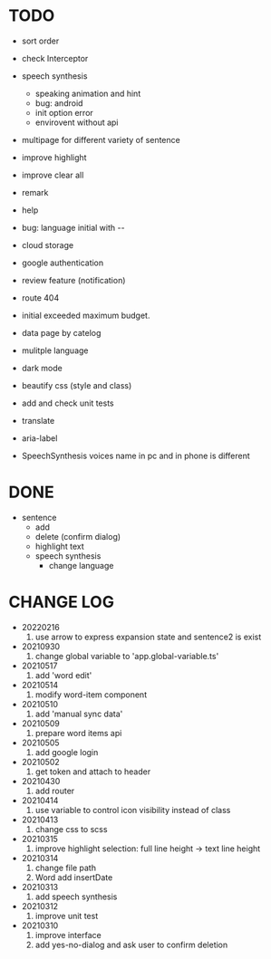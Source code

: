 
# TODO

- sort order
- check Interceptor
- speech synthesis
  - speaking animation and hint
  - bug: android
  - init option error
  - envirovent without api
- multipage for different variety of sentence
- improve highlight
- improve clear all
- remark
- help
- bug: language initial with --
- cloud storage
- google authentication
- review feature (notification)
- route 404
- initial exceeded maximum budget.
- data page by catelog

- mulitple language
- dark mode
- beautify css (style and class)
- add and check unit tests

- translate
- aria-label

- SpeechSynthesis voices name in pc and in phone is different

# DONE

- sentence
  - add
  - delete (confirm dialog)
  - highlight text
  - speech synthesis
    - change language

# CHANGE LOG

- 20220216
  1. use arrow to express expansion state and sentence2 is exist
- 20210930
  1. change global variable to 'app.global-variable.ts'
- 20210517
  1. add 'word edit'
- 20210514
  1. modify word-item component
- 20210510
  1. add 'manual sync data'
- 20210509
  1. prepare word items api
- 20210505
  1. add google login
- 20210502
  1. get token and attach to header
- 20210430
  1. add router
- 20210414
  1. use variable to control icon visibility instead of class
- 20210413
  1. change css to scss
- 20210315
  1. improve highlight selection: full line height -> text line height
- 20210314
  1. change file path
  2. Word add insertDate
- 20210313
  1. add speech synthesis
- 20210312
  1. improve unit test
- 20210310
  1. improve interface
  2. add yes-no-dialog and ask user to confirm deletion
